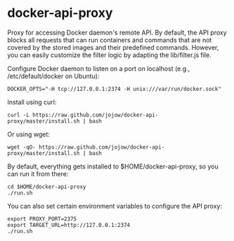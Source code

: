 # docker-api-proxy

Proxy for accessing Docker daemon's remote API. By default, the API proxy blocks all requests that can run containers and commands that are not covered by the stored images and their predefined commands. However, you can easily customize the filter logic by adapting the lib/filter.js file.

Configure Docker daemon to listen on a port on localhost (e.g., /etc/default/docker on Ubuntu):

    DOCKER_OPTS="-H tcp://127.0.0.1:2374 -H unix:///var/run/docker.sock"

Install using curl:

    curl -L https://raw.github.com/jojow/docker-api-proxy/master/install.sh | bash

Or using wget:

    wget -qO- https://raw.github.com/jojow/docker-api-proxy/master/install.sh | bash

By default, everything gets installed to $HOME/docker-api-proxy, so you can run it from there:

    cd $HOME/docker-api-proxy
    ./run.sh

You can also set certain environment variables to configure the API proxy:

    export PROXY_PORT=2375
    export TARGET_URL=http://127.0.0.1:2374
    ./run.sh
